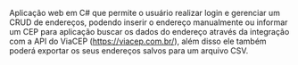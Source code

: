 Aplicação web em C# que permite o usuário realizar login e gerenciar um CRUD de endereços, podendo inserir o endereço manualmente ou informar um CEP para aplicação buscar os dados do endereço através da integração com a API do ViaCEP (https://viacep.com.br/), além disso ele também poderá exportar os seus endereços salvos para um arquivo CSV.
